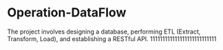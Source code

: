 # Operation-DataFlow
The project involves designing a database, performing ETL (Extract, Transform, Load), and establishing a RESTful API.
111111111111111111111111111
